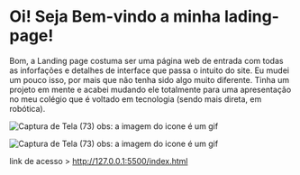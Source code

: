 # Oi! Seja Bem-vindo a minha lading-page!

Bom, a Landing page costuma ser uma página web de entrada com todas as inforfações e detalhes de interface que passa o intuito do site.
Eu mudei um pouco isso, por mais que não tenha sido algo muito diferente.
Tinha um projeto em mente e acabei mudando ele totalmente para uma apresentação no meu colégio que é voltado em tecnologia (sendo mais direta, em robótica).

![Captura de Tela (73)](https://user-images.githubusercontent.com/101207111/202826121-9034c808-4630-4d21-93f7-b8c3efe007e6.png)
obs: a imagem do icone é um gif

![Captura de Tela (73)](https://user-images.githubusercontent.com/101207111/202826129-c888d226-a774-42df-b2f5-31d06e53113e.png)
obs: a imagem do icone é um gif

link de acesso > http://127.0.0.1:5500/index.html
